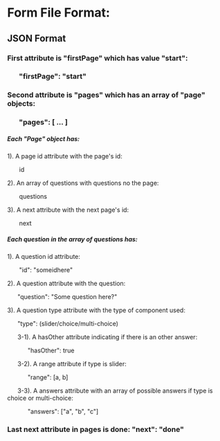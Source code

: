 # Form File Format:

## JSON Format

### First attribute is "firstPage" which has value "start":

### &nbsp;&nbsp;&nbsp;&nbsp;&nbsp;&nbsp; "firstPage": "start"

### Second attribute is "pages" which has an array of "page" objects:

### &nbsp;&nbsp;&nbsp;&nbsp;&nbsp;&nbsp; "pages": [ ... ]

##### Each "Page" object has:

1). A page id attribute with the page's id:

&nbsp;&nbsp;&nbsp;&nbsp;&nbsp;&nbsp; id

2). An array of questions with questions no the page:

&nbsp;&nbsp;&nbsp;&nbsp;&nbsp;&nbsp; questions

3). A next attribute with the next page's id:

&nbsp;&nbsp;&nbsp;&nbsp;&nbsp;&nbsp; next

##### Each question in the array of questions has:
 1). A question id attribute:

 &nbsp;&nbsp;&nbsp;&nbsp;&nbsp;&nbsp; "id": "someidhere"

 2). A question  attribute with the question:

 &nbsp;&nbsp;&nbsp;&nbsp;&nbsp;&nbsp;"question": "Some question here?"

 3). A question type attribute with the type of component used:

 &nbsp;&nbsp;&nbsp;&nbsp;&nbsp;&nbsp;"type": (slider/choice/multi-choice)

 &nbsp;&nbsp;&nbsp;&nbsp;&nbsp;&nbsp;3-1). A hasOther attribute indicating if there is an other answer:

 &nbsp;&nbsp;&nbsp;&nbsp;&nbsp;&nbsp;&nbsp;&nbsp;&nbsp;&nbsp;&nbsp;&nbsp;"hasOther": true

 &nbsp;&nbsp;&nbsp;&nbsp;&nbsp;&nbsp;3-2). A range attribute if type is slider:

 &nbsp;&nbsp;&nbsp;&nbsp;&nbsp;&nbsp;&nbsp;&nbsp;&nbsp;&nbsp;&nbsp;&nbsp;"range": [a, b]

 &nbsp;&nbsp;&nbsp;&nbsp;&nbsp;&nbsp;3-3). A answers attribute with an array of possible answers if type is choice or multi-choice:

&nbsp;&nbsp;&nbsp;&nbsp;&nbsp;&nbsp;&nbsp;&nbsp;&nbsp;&nbsp;&nbsp;&nbsp;"answers": ["a", "b", "c"]

### Last next attribute in pages is done:  "next": "done"
